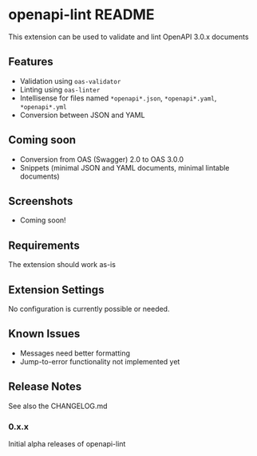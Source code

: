 # openapi-lint README

This extension can be used to validate and lint OpenAPI 3.0.x documents

## Features

* Validation using `oas-validator`
* Linting using `oas-linter`
* Intellisense for files named `*openapi*.json`, `*openapi*.yaml`, `*openapi*.yml`
* Conversion between JSON and YAML

## Coming soon

* Conversion from OAS (Swagger) 2.0 to OAS 3.0.0
* Snippets (minimal JSON and YAML documents, minimal lintable documents)

## Screenshots

* Coming soon!

## Requirements

The extension should work as-is

## Extension Settings

No configuration is currently possible or needed.

## Known Issues

* Messages need better formatting
* Jump-to-error functionality not implemented yet

## Release Notes

See also the CHANGELOG.md

### 0.x.x

Initial alpha releases of openapi-lint
